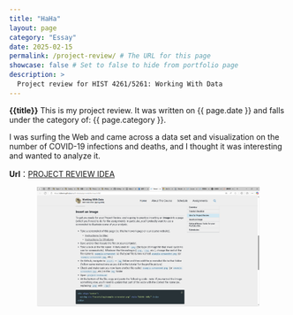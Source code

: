 ```yaml
---
title: "HaHa"
layout: page
category: "Essay"
date: 2025-02-15
permalink: /project-review/ # The URL for this page
showcase: false # Set to false to hide from portfolio page
description: >
  Project review for HIST 4261/5261: Working With Data
---
```

**{{title}}**
This is my project review. It was written on {{ page.date }} and falls under the category of: {{ page.category }}.

I was surfing the Web and came across a data set and visualization on the number of COVID-19 infections and deaths, and I thought it was interesting and wanted to analyze it.

**Url**：[PROJECT REVIEW IDEA](https://www.reuters.com/world-coronavirus-tracker-and-maps/)

<div align="center">
  <p><img src="/assets/img/example-screenshot.png" style="width: 80%;" /></p>
</div>

